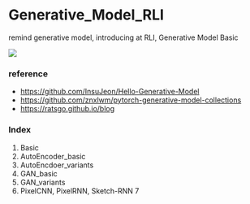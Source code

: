 # Generative_Model_RLI
remind generative model, introducing at RLI, Generative Model Basic

<img src="https://raw.githubusercontent.com/suhoy901/Generative_Model_RLI/master/asset/Generative_Model_Taxonomy.png"/>


### reference
- https://github.com/InsuJeon/Hello-Generative-Model
- https://github.com/znxlwm/pytorch-generative-model-collections
- https://ratsgo.github.io/blog

### Index
1. Basic
2. AutoEncoder_basic
3. AutoEncdoer_variants
4. GAN_basic
5. GAN_variants
6. PixelCNN, PixelRNN, Sketch-RNN
7
